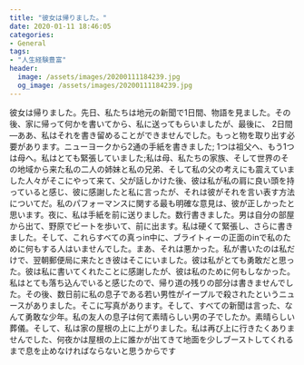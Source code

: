 ```yaml
---
title: "彼女は帰りました。"
date: 2020-01-11 18:46:05
categories:
- General
tags:
- "人生経験豊富"
header:
  image: /assets/images/20200111184239.jpg
  og_image: /assets/images/20200111184239.jpg
---
```


彼女は帰りました。先日、私たちは地元の新聞で1日間、物語を見ました。その後、家に帰って何かを書いてから、私に送ってもらいましたが、最後に、 2日間—ああ、私はそれを書き留めることができませんでした。もっと物を取り出す必要があります。ニューヨークから2通の手紙を書きました; 1つは祖父へ、もう1つは母へ。私はとても緊張していました;私は母、私たちの家族、そして世界のその地域から来た私の二人の姉妹と私の兄弟、そして私の父の考えにも震えていました人々がそこにやって来て、父が話しかけた後、彼は私が私の肩に良い頭を持っていると感じ、彼に感謝したと私に言ったが、それは彼がそれを言い表す方法についてだ。私のパフォーマンスに関する最も明確な意見は、彼が正しかったと思います。夜に、私は手紙を前に送りました。数行書きました。男は自分の部屋から出て、野原でビートを歩いて、前に出ます。私は硬くて緊張し、さらに書きました。そして、これらすべての真っin中に、ブライトィーの正面のinで私のために何もする人はいませんでした。まあ、それは悪かった。私が書いたのは私だけで、翌朝郵便局に来たとき彼はそこにいました。彼は私がとても勇敢だと思った。彼は私に書いてくれたことに感謝したが、彼は私のために何もしなかった。私はとても落ち込んでいると感じたので、帰り道の残りの部分は書きませんでした。その後、数日前に私の息子である若い男性がイープルで殺されたというニュースがありました。そこに写真があります。そして、すべての新聞は言った、なんて勇敢な少年。私の友人の息子は何て素晴らしい男の子でしたか。素晴らしい葬儀。そして、私は家の屋根の上に上がりました。私は再び上に行きたくありませんでした、何夜かは屋根の上に誰かが出てきて地面を少しブーストしてくれるまで息を止めなければならないと思うからです
